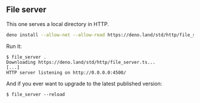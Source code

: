 ## File server

This one serves a local directory in HTTP.

```bash
deno install --allow-net --allow-read https://deno.land/std/http/file_server.ts
```

Run it:

```shell
$ file_server .
Downloading https://deno.land/std/http/file_server.ts...
[...]
HTTP server listening on http://0.0.0.0:4500/
```

And if you ever want to upgrade to the latest published version:

```shell
$ file_server --reload
```

